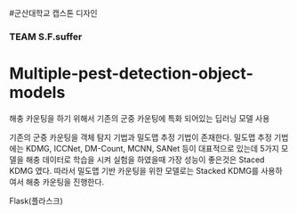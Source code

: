 #군산대학교 캡스톤 디자인
### TEAM S.F.suffer

# Multiple-pest-detection-object-models


해충 카운팅을 하기 위해서 기존의 군중 카운팅에 특화 되어있는 딥러닝 모델 사용

기존의 군중 카운팅을 객체 탐지 기법과 밀도맵 추정 기법이 존재한다. 
밀도맵 추정 기법에는 KDMG, ICCNet, DM-Count, MCNN, SANet 등이 대표적으로 있는데
5가지 모델을 해충 데이터로 학습을 시켜 실험을 하였을때 가장 성능이 좋은것은 Staced KDMG 였다. 
따라서 밀도맵 기반 카운팅을 위한 모델로는 Stacked KDMG를 사용하여서 해충 카운팅을 진행한다.





Flask(플라스크) 




